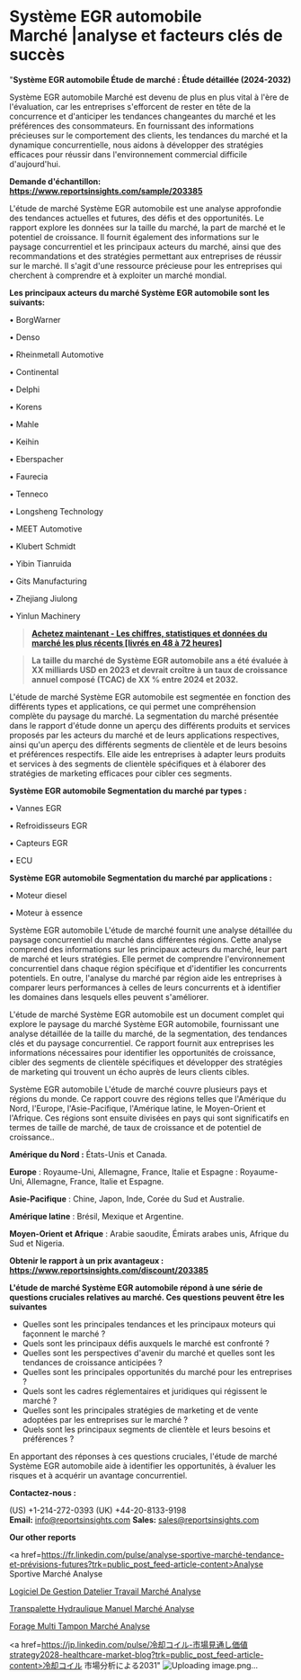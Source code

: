 # Système EGR automobile Marché |analyse et facteurs clés de succès

"<strong>Système EGR automobile Étude de marché : Étude détaillée (2024-2032)</strong>

Système EGR automobile Marché est devenu de plus en plus vital à l'ère de l'évaluation, car les entreprises s'efforcent de rester en tête de la concurrence et d'anticiper les tendances changeantes du marché et les préférences des consommateurs. En fournissant des informations précieuses sur le comportement des clients, les tendances du marché et la dynamique concurrentielle, nous aidons à développer des stratégies efficaces pour réussir dans l'environnement commercial difficile d'aujourd'hui.

<strong>Demande d'échantillon: <a href=https://www.reportsinsights.com/sample/203385>https://www.reportsinsights.com/sample/203385</a></strong>

L'étude de marché Système EGR automobile est une analyse approfondie des tendances actuelles et futures, des défis et des opportunités. Le rapport explore les données sur la taille du marché, la part de marché et le potentiel de croissance. Il fournit également des informations sur le paysage concurrentiel et les principaux acteurs du marché, ainsi que des recommandations et des stratégies permettant aux entreprises de réussir sur le marché. Il s'agit d'une ressource précieuse pour les entreprises qui cherchent à comprendre et à exploiter un marché mondial.

<strong>Les principaux acteurs du marché Système EGR automobile sont les suivants:</strong>

• BorgWarner

• Denso

• Rheinmetall Automotive

• Continental

• Delphi

• Korens

• Mahle

• Keihin

• Eberspacher

• Faurecia

• Tenneco

• Longsheng Technology

• MEET Automotive

• Klubert  Schmidt

• Yibin Tianruida

• Gits Manufacturing

• Zhejiang Jiulong

• Yinlun Machinery
<blockquote><a href=https://www.reportsinsights.com/buynow/203385><span style=text-decoration: underline;><strong>Achetez maintenant - Les chiffres, statistiques et données du marché les plus récents [livrés en 48 à 72 heures]</strong></span></a></blockquote>
<blockquote><span style=text-decoration: underline;><strong>La taille du marché de Système EGR automobile ans a été évaluée à XX milliards USD en 2023 et devrait croître à un taux de croissance annuel composé (TCAC) de XX % entre 2024 et 2032.</strong></span></blockquote>
L'étude de marché Système EGR automobile est segmentée en fonction des différents types et applications, ce qui permet une compréhension complète du paysage du marché. La segmentation du marché présentée dans le rapport d'étude donne un aperçu des différents produits et services proposés par les acteurs du marché et de leurs applications respectives, ainsi qu'un aperçu des différents segments de clientèle et de leurs besoins et préférences respectifs. Elle aide les entreprises à adapter leurs produits et services à des segments de clientèle spécifiques et à élaborer des stratégies de marketing efficaces pour cibler ces segments.

<strong>Système EGR automobile Segmentation du marché par types :</strong>

• Vannes EGR

• Refroidisseurs EGR

• Capteurs EGR

• ECU

<strong>Système EGR automobile Segmentation du marché par applications :</strong>

• Moteur diesel

• Moteur à essence

Système EGR automobile L'étude de marché fournit une analyse détaillée du paysage concurrentiel du marché dans différentes régions. Cette analyse comprend des informations sur les principaux acteurs du marché, leur part de marché et leurs stratégies. Elle permet de comprendre l'environnement concurrentiel dans chaque région spécifique et d'identifier les concurrents potentiels. En outre, l'analyse du marché par région aide les entreprises à comparer leurs performances à celles de leurs concurrents et à identifier les domaines dans lesquels elles peuvent s'améliorer.

L'étude de marché Système EGR automobile est un document complet qui explore le paysage du marché Système EGR automobile, fournissant une analyse détaillée de la taille du marché, de la segmentation, des tendances clés et du paysage concurrentiel. Ce rapport fournit aux entreprises les informations nécessaires pour identifier les opportunités de croissance, cibler des segments de clientèle spécifiques et développer des stratégies de marketing qui trouvent un écho auprès de leurs clients cibles.

Système EGR automobile L'étude de marché couvre plusieurs pays et régions du monde. Ce rapport couvre des régions telles que l'Amérique du Nord, l'Europe, l'Asie-Pacifique, l'Amérique latine, le Moyen-Orient et l'Afrique. Ces régions sont ensuite divisées en pays qui sont significatifs en termes de taille de marché, de taux de croissance et de potentiel de croissance..

<strong>Amérique du Nord :</strong> États-Unis et Canada.

<strong>Europe</strong> : Royaume-Uni, Allemagne, France, Italie et Espagne : Royaume-Uni, Allemagne, France, Italie et Espagne.

<strong>Asie-Pacifique</strong> : Chine, Japon, Inde, Corée du Sud et Australie.

<strong>Amérique latine</strong> : Brésil, Mexique et Argentine.

<strong>Moyen-Orient et Afrique</strong> : Arabie saoudite, Émirats arabes unis, Afrique du Sud et Nigeria.

<strong>Obtenir le rapport à un prix avantageux : <a href=https://www.reportsinsights.com/discount/203385>https://www.reportsinsights.com/discount/203385</a></strong>

<strong>L'étude de marché Système EGR automobile répond à une série de questions cruciales relatives au marché. Ces questions peuvent être les suivantes</strong>
<ul>
  <li>Quelles sont les principales tendances et les principaux moteurs qui façonnent le marché ?</li>
  <li>Quels sont les principaux défis auxquels le marché est confronté ?</li>
  <li>Quelles sont les perspectives d'avenir du marché et quelles sont les tendances de croissance anticipées ?</li>
  <li>Quelles sont les principales opportunités du marché pour les entreprises ?</li>
  <li>Quels sont les cadres réglementaires et juridiques qui régissent le marché ?</li>
  <li>Quelles sont les principales stratégies de marketing et de vente adoptées par les entreprises sur le marché ?</li>
  <li>Quels sont les principaux segments de clientèle et leurs besoins et préférences ?</li>
</ul>
En apportant des réponses à ces questions cruciales, l'étude de marché Système EGR automobile aide à identifier les opportunités, à évaluer les risques et à acquérir un avantage concurrentiel.

<strong>Contactez-nous :</strong>

(US) +1-214-272-0393
(UK) +44-20-8133-9198
<strong>Email:</strong> <a>info@reportsinsights.com</a>
<strong>Sales:</strong> <a>sales@reportsinsights.com</a>

<strong>Our other reports</strong>

<a href=https://fr.linkedin.com/pulse/analyse-sportive-marché-tendance-et-prévisions-futures?trk=public_post_feed-article-content>Analyse Sportive Marché Analyse</a>

<a href=https://www.linkedin.com/pulse/logiciel-de-gestion-datelier-travail-march%C3%A9informations-vw1zf/>Logiciel De Gestion Datelier Travail Marché Analyse</a>

<a href=https://www.linkedin.com/pulse/transpalette-hydraulique-manuel-march%C3%A9-ershf/>Transpalette Hydraulique Manuel Marché Analyse</a>

<a href=https://www.linkedin.com/pulse/forage-multi-tampon-march%C3%A9-plans-dinvestissement-ba1rf/>Forage Multi Tampon Marché Analyse</a>

<a href=https://jp.linkedin.com/pulse/冷却コイル-市場見通し価値strategy2028-healthcare-market-blog?trk=public_post_feed-article-content>冷却コイル 市場分析による2031</a>"
![Uploading image.png…]()
